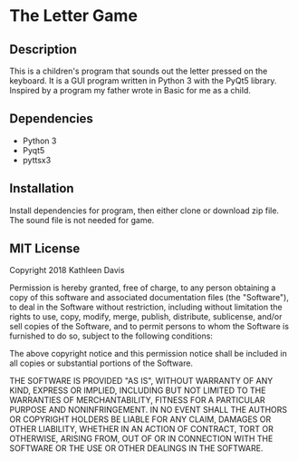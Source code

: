 # The Letter Game

## Description
This is a children's program that sounds out the letter pressed on the keyboard. It is a GUI program written in Python 3 with the PyQt5 library. Inspired by a program my father wrote in Basic for me as a child.

## Dependencies
* Python 3
* Pyqt5
* pyttsx3 

## Installation
Install dependencies for program, then either clone or download zip file. The sound file is not needed for game.

## MIT License
Copyright 2018 Kathleen Davis

Permission is hereby granted, free of charge, to any person obtaining a copy of this software and associated documentation files (the "Software"), to deal in the Software without restriction, including without limitation the rights to use, copy, modify, merge, publish, distribute, sublicense, and/or sell copies of the Software, and to permit persons to whom the Software is furnished to do so, subject to the following conditions:

The above copyright notice and this permission notice shall be included in all copies or substantial portions of the Software.

THE SOFTWARE IS PROVIDED "AS IS", WITHOUT WARRANTY OF ANY KIND, EXPRESS OR IMPLIED, INCLUDING BUT NOT LIMITED TO THE WARRANTIES OF MERCHANTABILITY, FITNESS FOR A PARTICULAR PURPOSE AND NONINFRINGEMENT. IN NO EVENT SHALL THE AUTHORS OR COPYRIGHT HOLDERS BE LIABLE FOR ANY CLAIM, DAMAGES OR OTHER LIABILITY, WHETHER IN AN ACTION OF CONTRACT, TORT OR OTHERWISE, ARISING FROM, OUT OF OR IN CONNECTION WITH THE SOFTWARE OR THE USE OR OTHER DEALINGS IN THE SOFTWARE.
